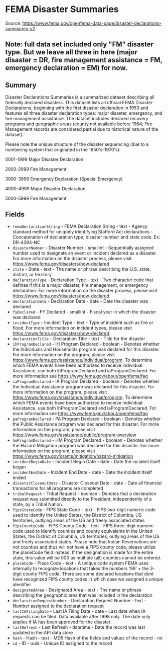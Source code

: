 # FEMA Disaster Summaries

Source: https://www.fema.gov/openfema-data-page/disaster-declarations-summaries-v2

## Note: full data set included only "FM" disaster type. But we leave all three in here (major disaster = DR, fire management assistance = FM, emergency declaration = EM) for now.

## Summary

Disaster Declarations Summaries is a summarized dataset describing all federally declared disasters. This dataset lists all official FEMA Disaster Declarations, beginning with the first disaster declaration in 1953 and features all three disaster declaration types: major disaster, emergency, and fire management assistance. The dataset includes declared recovery programs and geographic areas (county not available before 1964; Fire Management records are considered partial due to historical nature of the dataset).

Please note the unique structure of the disaster sequencing (due to a numbering system that originated in the 1950's-1970's):

0001-1999 Major Disaster Declaration

2000-2999 Fire Management

3000-3999 Emergency Declaration (Special Emergency)

4000-4999 Major Disaster Declaration

5000-5999 Fire Management

## Fields 

 * `femaDeclarationString`  - FEMA Declaration String  - text - Agency standard method for uniquely identifying Stafford Act declarations - Concatenation of declaration type, disaster number and state code. Ex: DR-4393-NC
 * `disasterNumber`  - Disaster Number  - smallint - Sequentially assigned number used to designate an event or incident declared as a disaster. For more information on the disaster process, please visit https://www.fema.gov/disasters/how-declared
 * `state`  - State  - text - The name or phrase describing the U.S. state, district, or territory
 * `declarationType`  - Declaration Type  - text - Two character code that defines if this is a major disaster, fire management, or emergency declaration. For more information on the disaster process, please visit https://www.fema.gov/disasters/how-declared
 * `declarationDate`  - Declaration Date  - date - Date the disaster was declared
 * `fyDeclared`  - FY Declared  - smallint - Fiscal year in which the disaster was declared
 * `incidentType`  - Incident Type  - text - Type of incident such as fire or flood. For more information on incident types, please visit https://www.fema.gov/disasters/how-declared.
 * `declarationTitle`  - Declaration Title  - text - Title for the disaster
 * `ihProgramDeclared`  - IH Program Declared  - boolean - Denotes whether the Individuals and Households program was declared for this disaster. For more information on the program, please visit https://www.fema.gov/assistance/individual/program. To determine which FEMA events have been authorized to receive Individual Assistance, use both ihProgramDeclared and iaProgramDeclared. For more information see https://www.fema.gov/about/openfema/faq
 * `iaProgramDeclared`  - IA Program Declared  - boolean - Denotes whether the Individual Assistance program was declared for this disaster. For more information on the program, please visit https://www.fema.gov/assistance/individual/program. To determine which FEMA events have been authorized to receive Individual Assistance, use both ihProgramDeclared and iaProgramDeclared. For more information see https://www.fema.gov/about/openfema/faq
 * `paProgramDeclared`  - PA Program Declared  - boolean - Denotes whether the Public Assistance program was declared for this disaster. For more information on the program, please visit https://www.fema.gov/assistance/public/program-overview
 * `hmProgramDeclared`  - HM Program Declared  - boolean - Denotes whether the Hazard Mitigation program was declared for this disaster. For more information on the program, please visit https://www.fema.gov/grants/mitigation/hazard-mitigation
 * `incidentBeginDate`  - Incident Begin Date  - date - Date the incident itself began
 * `incidentEndDate`  - Incident End Date  - date - Date the incident itself ended
 * `disasterCloseoutDate`  - Disaster Closeout Date  - date - Date all financial transactions for all programs are completed
 * `tribalRequest`  - Tribal Request  - boolean - Denotes that a declaration request was submitted directly to the President, independently of a state, by a Tribal Nation.
 * `fipsStateCode`  - FIPS State Code  - text - FIPS two-digit numeric code used to identify the United States, the District of Columbia, US territories, outlying areas of the US and freely associated states
 * `fipsCountyCode`  - FIPS County Code  - text - FIPS three-digit numeric code used to identify counties and county equivalents in the United States, the District of Columbia, US territories, outlying areas of the US and freely associated states. Please note that Indian Reservations are not counties and thus will not have a FIPS county code, please utilize the placeCode field instead. If the designation is made for the entire state, this value will be 000 as multiple (all) counties cannot be entered.
 * `placeCode`  - Place Code  - text - A unique code system FEMA uses internally to recognize locations that takes the numbers '99' + the 3-digit county FIPS code. There are some declared locations that dont have recognized FIPS county codes in which case we assigned a unique identifier
 * `designatedArea`  - Designated Area  - text - The name or phrase describing the geographic area that was included in the declaration
 * `declarationRequestNumber`  - Declaration Request Number  - text - Number assigned to the declaration request
 * `lastIAFilingDate`  - Last IA Filing Date  - date - Last date when IA requests can be filed. Data available after 1998 only. The date only applies if IA has been approved for the disaster.
 * `lastRefresh`  - Last Refresh  - datetime - Date the record was last updated in the API data store
 * `hash`  - Hash  - text - MD5 Hash of the fields and values of the record  - no
 * `id`  - ID  - uuid - Unique ID assigned to the record
 